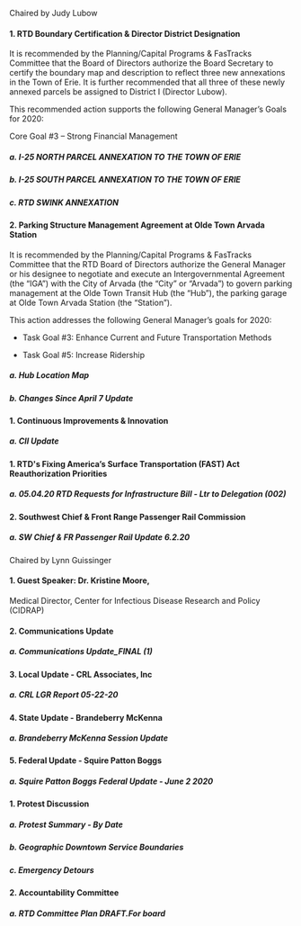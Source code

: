 Chaired by Judy Lubow

#### 1. RTD Boundary Certification & Director District Designation

It is recommended by the Planning/Capital Programs & FasTracks Committee that the Board of Directors authorize the Board Secretary to certify the boundary map and description to reflect three new annexations in the Town of Erie. It is further recommended that all three of these newly annexed parcels be assigned to District I (Director Lubow).

This recommended action supports the following General Manager’s Goals for 2020:

Core Goal #3 – Strong Financial Management

##### a. I-25 NORTH PARCEL ANNEXATION TO THE TOWN OF ERIE

##### b. I-25 SOUTH PARCEL ANNEXATION TO THE TOWN OF ERIE

##### c. RTD SWINK ANNEXATION

#### 2. Parking Structure Management Agreement at Olde Town Arvada Station

It is recommended by the Planning/Capital Programs & FasTracks Committee that the RTD Board of Directors authorize the General Manager or his designee to negotiate and execute an Intergovernmental Agreement (the “IGA”) with the City of Arvada (the “City” or “Arvada”) to govern parking management at the Olde Town Transit Hub (the “Hub”), the parking garage at Olde Town Arvada Station (the “Station”).

This action addresses the following General Manager’s goals for 2020:

- Task Goal #3: Enhance Current and Future Transportation Methods

- Task Goal #5: Increase Ridership

##### a. Hub Location Map

##### b. Changes Since April 7 Update

#### 1. Continuous Improvements & Innovation

##### a. CII Update

#### 1. RTD's Fixing America’s Surface Transportation (FAST) Act Reauthorization Priorities

##### a. 05.04.20 RTD Requests for Infrastructure Bill - Ltr to Delegation (002)

#### 2. Southwest Chief & Front Range Passenger Rail Commission

##### a. SW Chief & FR Passenger Rail Update 6.2.20

Chaired by Lynn Guissinger

#### 1. Guest Speaker: Dr. Kristine Moore,
Medical Director, Center for Infectious Disease Research and Policy (CIDRAP)

#### 2. Communications Update

##### a. Communications Update_FINAL (1)

#### 3. Local Update - CRL Associates, Inc

##### a. CRL LGR Report 05-22-20

#### 4. State Update - Brandeberry McKenna

##### a. Brandeberry McKenna Session Update

#### 5. Federal Update - Squire Patton Boggs

##### a. Squire Patton Boggs Federal Update - June 2 2020

#### 1. Protest Discussion

##### a. Protest Summary - By Date

##### b. Geographic Downtown Service Boundaries

##### c. Emergency Detours

#### 2. Accountability Committee

##### a. RTD Committee Plan DRAFT.For board